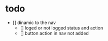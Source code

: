 # todo

* [] dinamic to the nav
  * [] loged or not logged status and action
  * [] button action in nav not added
